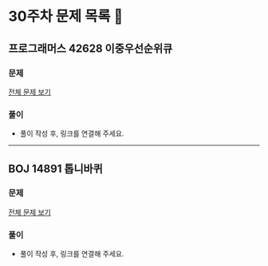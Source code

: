 # 30주차 문제 목록 📝
## 프로그래머스 42628 이중우선순위큐
### 문제
[전체 문제 보기](https://programmers.co.kr/learn/courses/30/lessons/42628)

### 풀이
- 풀이 작성 후, 링크를 연결해 주세요.
___
## BOJ 14891 톱니바퀴
### 문제
[전체 문제 보기](https://www.acmicpc.net/problem/14891)

### 풀이
- 풀이 작성 후, 링크를 연결해 주세요.
